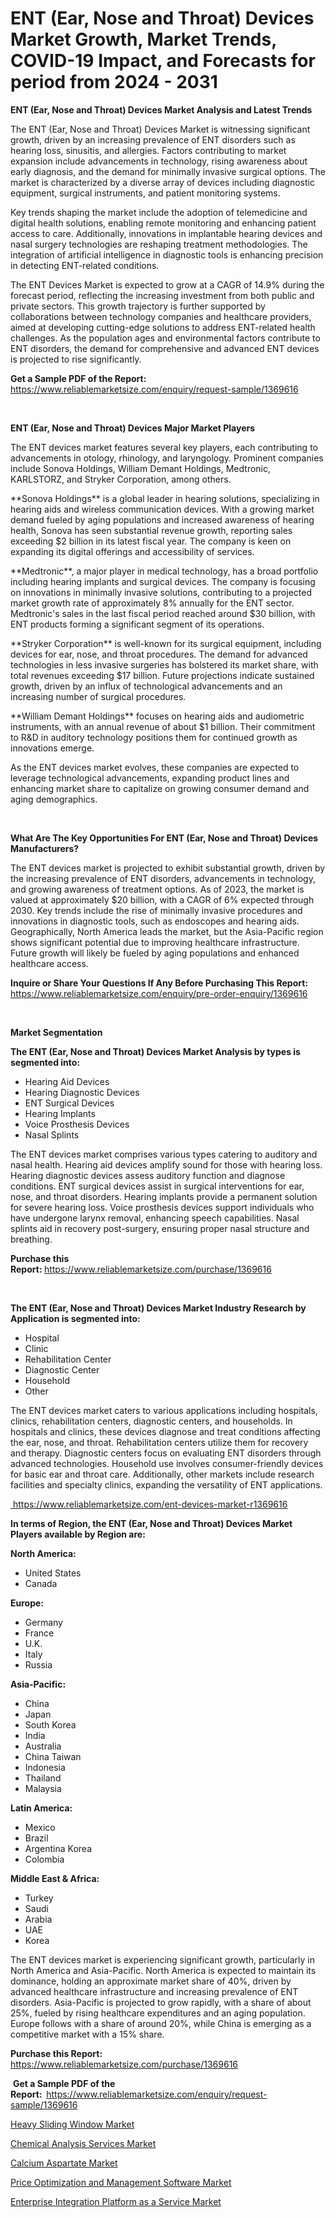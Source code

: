 <p><h1>ENT (Ear, Nose and Throat) Devices Market Growth, Market Trends, COVID-19 Impact, and Forecasts for period from 2024 - 2031</h1></p><p><strong>ENT (Ear, Nose and Throat) Devices Market Analysis and Latest Trends</strong></p>
<p><p>The ENT (Ear, Nose and Throat) Devices Market is witnessing significant growth, driven by an increasing prevalence of ENT disorders such as hearing loss, sinusitis, and allergies. Factors contributing to market expansion include advancements in technology, rising awareness about early diagnosis, and the demand for minimally invasive surgical options. The market is characterized by a diverse array of devices including diagnostic equipment, surgical instruments, and patient monitoring systems.</p><p>Key trends shaping the market include the adoption of telemedicine and digital health solutions, enabling remote monitoring and enhancing patient access to care. Additionally, innovations in implantable hearing devices and nasal surgery technologies are reshaping treatment methodologies. The integration of artificial intelligence in diagnostic tools is enhancing precision in detecting ENT-related conditions.</p><p>The ENT Devices Market is expected to grow at a CAGR of 14.9% during the forecast period, reflecting the increasing investment from both public and private sectors. This growth trajectory is further supported by collaborations between technology companies and healthcare providers, aimed at developing cutting-edge solutions to address ENT-related health challenges. As the population ages and environmental factors contribute to ENT disorders, the demand for comprehensive and advanced ENT devices is projected to rise significantly.</p></p>
<p><strong>Get a Sample PDF of the Report:&nbsp;</strong> <a href="https://www.reliablemarketsize.com/enquiry/request-sample/1369616?utm_campaign=973&utm_medium=2&utm_source=Github&utm_content=ia&utm_term=06122024&utm_id=ent-ear-nose-and-throat-devices">https://www.reliablemarketsize.com/enquiry/request-sample/1369616</a></p>
<p>&nbsp;</p>
<p><strong>ENT (Ear, Nose and Throat) Devices Major Market Players</strong></p>
<p><p>The ENT devices market features several key players, each contributing to advancements in otology, rhinology, and laryngology. Prominent companies include Sonova Holdings, William Demant Holdings, Medtronic, KARLSTORZ, and Stryker Corporation, among others.</p><p>**Sonova Holdings** is a global leader in hearing solutions, specializing in hearing aids and wireless communication devices. With a growing market demand fueled by aging populations and increased awareness of hearing health, Sonova has seen substantial revenue growth, reporting sales exceeding $2 billion in its latest fiscal year. The company is keen on expanding its digital offerings and accessibility of services.</p><p>**Medtronic**, a major player in medical technology, has a broad portfolio including hearing implants and surgical devices. The company is focusing on innovations in minimally invasive solutions, contributing to a projected market growth rate of approximately 8% annually for the ENT sector. Medtronic's sales in the last fiscal period reached around $30 billion, with ENT products forming a significant segment of its operations.</p><p>**Stryker Corporation** is well-known for its surgical equipment, including devices for ear, nose, and throat procedures. The demand for advanced technologies in less invasive surgeries has bolstered its market share, with total revenues exceeding $17 billion. Future projections indicate sustained growth, driven by an influx of technological advancements and an increasing number of surgical procedures.</p><p>**William Demant Holdings** focuses on hearing aids and audiometric instruments, with an annual revenue of about $1 billion. Their commitment to R&D in auditory technology positions them for continued growth as innovations emerge.</p><p>As the ENT devices market evolves, these companies are expected to leverage technological advancements, expanding product lines and enhancing market share to capitalize on growing consumer demand and aging demographics.</p></p>
<p>&nbsp;</p>
<p><strong>What Are The Key Opportunities For ENT (Ear, Nose and Throat) Devices Manufacturers?</strong></p>
<p><p>The ENT devices market is projected to exhibit substantial growth, driven by the increasing prevalence of ENT disorders, advancements in technology, and growing awareness of treatment options. As of 2023, the market is valued at approximately $20 billion, with a CAGR of 6% expected through 2030. Key trends include the rise of minimally invasive procedures and innovations in diagnostic tools, such as endoscopes and hearing aids. Geographically, North America leads the market, but the Asia-Pacific region shows significant potential due to improving healthcare infrastructure. Future growth will likely be fueled by aging populations and enhanced healthcare access.</p></p>
<p><strong>Inquire or Share Your Questions If Any Before Purchasing This Report:</strong> <a href="https://www.reliablemarketsize.com/enquiry/pre-order-enquiry/1369616?utm_campaign=973&utm_medium=2&utm_source=Github&utm_content=ia&utm_term=06122024&utm_id=ent-ear-nose-and-throat-devices">https://www.reliablemarketsize.com/enquiry/pre-order-enquiry/1369616</a></p>
<p>&nbsp;</p>
<p><strong>Market Segmentation</strong></p>
<p><strong>The ENT (Ear, Nose and Throat) Devices Market Analysis by types is segmented into:</strong></p>
<p><ul><li>Hearing Aid Devices</li><li>Hearing Diagnostic Devices</li><li>ENT Surgical Devices</li><li>Hearing Implants</li><li>Voice Prosthesis Devices</li><li>Nasal Splints</li></ul></p>
<p><p>The ENT devices market comprises various types catering to auditory and nasal health. Hearing aid devices amplify sound for those with hearing loss. Hearing diagnostic devices assess auditory function and diagnose conditions. ENT surgical devices assist in surgical interventions for ear, nose, and throat disorders. Hearing implants provide a permanent solution for severe hearing loss. Voice prosthesis devices support individuals who have undergone larynx removal, enhancing speech capabilities. Nasal splints aid in recovery post-surgery, ensuring proper nasal structure and breathing.</p></p>
<p><strong>Purchase this Report:&nbsp;</strong><a href="https://www.reliablemarketsize.com/purchase/1369616?utm_campaign=973&utm_medium=2&utm_source=Github&utm_content=ia&utm_term=06122024&utm_id=ent-ear-nose-and-throat-devices">https://www.reliablemarketsize.com/purchase/1369616</a></p>
<p>&nbsp;</p>
<p><strong>The ENT (Ear, Nose and Throat) Devices Market Industry Research by Application is segmented into:</strong></p>
<p><ul><li>Hospital</li><li>Clinic</li><li>Rehabilitation Center</li><li>Diagnostic Center</li><li>Household</li><li>Other</li></ul></p>
<p><p>The ENT devices market caters to various applications including hospitals, clinics, rehabilitation centers, diagnostic centers, and households. In hospitals and clinics, these devices diagnose and treat conditions affecting the ear, nose, and throat. Rehabilitation centers utilize them for recovery and therapy. Diagnostic centers focus on evaluating ENT disorders through advanced technologies. Household use involves consumer-friendly devices for basic ear and throat care. Additionally, other markets include research facilities and specialty clinics, expanding the versatility of ENT applications.</p></p>
<p><a href="https://www.reliablemarketsize.com/ent-devices-market-r1369616?utm_campaign=973&utm_medium=2&utm_source=Github&utm_content=ia&utm_term=06122024&utm_id=ent-ear-nose-and-throat-devices">&nbsp;https://www.reliablemarketsize.com/ent-devices-market-r1369616</a></p>
<p><strong>In terms of Region, the ENT (Ear, Nose and Throat) Devices Market Players available by Region are:</strong></p>
<p>
    <p> <strong> North America: </strong>
        <ul>
            <li>United States</li>
            <li>Canada</li>
        </ul>
        </p> 
    <p> <strong> Europe: </strong>
        <ul>
            <li>Germany</li>
            <li>France</li>
            <li>U.K.</li>
            <li>Italy</li>
            <li>Russia</li>
        </ul>
        </p> 
    <p> <strong> Asia-Pacific: </strong>
        <ul>
            <li>China</li>
            <li>Japan</li>
            <li>South Korea</li>
            <li>India</li>
            <li>Australia</li>
            <li>China Taiwan</li>
            <li>Indonesia</li>
            <li>Thailand</li>
            <li>Malaysia</li>
        </ul>
        </p> 
    <p> <strong> Latin America: </strong>
        <ul>
            <li>Mexico</li>
            <li>Brazil</li>
            <li>Argentina Korea</li>
            <li>Colombia</li>
        </ul>
        </p> 
    <p> <strong> Middle East & Africa: </strong>
        <ul>
            <li>Turkey</li>
            <li>Saudi</li>
            <li>Arabia</li>
            <li>UAE</li>
            <li>Korea</li>
        </ul>
    </p>
    </p>
<p><p>The ENT devices market is experiencing significant growth, particularly in North America and Asia-Pacific. North America is expected to maintain its dominance, holding an approximate market share of 40%, driven by advanced healthcare infrastructure and increasing prevalence of ENT disorders. Asia-Pacific is projected to grow rapidly, with a share of about 25%, fueled by rising healthcare expenditures and an aging population. Europe follows with a share of around 20%, while China is emerging as a competitive market with a 15% share.</p></p>
<p><strong>Purchase this Report: </strong><a href="https://www.reliablemarketsize.com/purchase/1369616?utm_campaign=973&utm_medium=2&utm_source=Github&utm_content=ia&utm_term=06122024&utm_id=ent-ear-nose-and-throat-devices">https://www.reliablemarketsize.com/purchase/1369616</a></p>
<p>&nbsp;<strong>Get a Sample PDF of the Report:&nbsp;&nbsp;</strong><a href="https://www.reliablemarketsize.com/enquiry/request-sample/1369616?utm_campaign=973&utm_medium=2&utm_source=Github&utm_content=ia&utm_term=06122024&utm_id=ent-ear-nose-and-throat-devices">https://www.reliablemarketsize.com/enquiry/request-sample/1369616</a></p>
<p><strong></strong></p>
<p><p><a href="https://issuu.com/reportprime-2/docs/heavy-sliding-window-market-size-2030.pptx?utm_campaign=973&utm_medium=2&utm_source=Github&utm_content=ia&utm_term=06122024&utm_id=ent-ear-nose-and-throat-devices">Heavy Sliding Window Market</a></p><p><a href="https://www.linkedin.com/pulse/driving-forces-global-chemical-analysis-services-market-eio4e?utm_campaign=973&utm_medium=2&utm_source=Github&utm_content=ia&utm_term=06122024&utm_id=ent-ear-nose-and-throat-devices">Chemical Analysis Services Market</a></p><p><a href="https://issuu.com/reportprime-2/docs/calcium-aspartate-market-size-2030.pptx?utm_campaign=973&utm_medium=2&utm_source=Github&utm_content=ia&utm_term=06122024&utm_id=ent-ear-nose-and-throat-devices">Calcium Aspartate Market</a></p><p><a href="https://www.linkedin.com/pulse/price-optimization-management-software-market-analysis-tvlfe?utm_campaign=973&utm_medium=2&utm_source=Github&utm_content=ia&utm_term=06122024&utm_id=ent-ear-nose-and-throat-devices">Price Optimization and Management Software Market</a></p><p><a href="https://www.linkedin.com/pulse/the-hashub-gdiff?utm_campaign=973&utm_medium=2&utm_source=Github&utm_content=ia&utm_term=06122024&utm_id=ent-ear-nose-and-throat-devices">Enterprise Integration Platform as a Service Market</a></p></p>